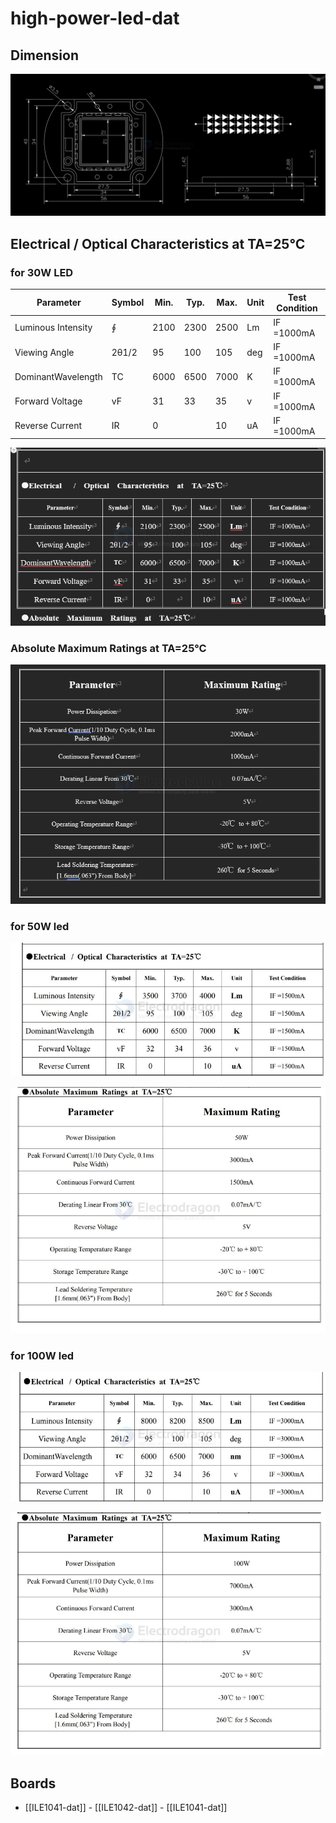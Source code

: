 
# high-power-led-dat



## Dimension 

![](2025-02-26-15-33-33.png)


## Electrical   /  Optical  Characteristics  at  TA=25℃


### for 30W LED 

| Parameter          | Symbol | Min. | Typ. | Max. | Unit | Test Condition |
| ------------------ | ------ | ---- | ---- | ---- | ---- | -------------- |
| Luminous Intensity | ∮      | 2100 | 2300 | 2500 | Lm   | IF =1000mA     |
| Viewing Angle      | 2θ1/2  | 95   | 100  | 105  | deg  | IF =1000mA     |
| DominantWavelength | TC     | 6000 | 6500 | 7000 | K    | IF =1000mA     |
| Forward Voltage    | vF     | 31   | 33   | 35   | v    | IF =1000mA     |
| Reverse Current    | IR     | 0    |      | 10   | uA   | IF =1000mA     |

![](2025-02-26-15-34-00.png)

### Absolute  Maximum  Ratings  at  TA=25℃

![](2025-02-26-15-34-46.png)

### for 50W led

![](2025-02-26-15-41-18.png)

![](2025-02-26-15-41-30.png)

### for 100W led 

![](2025-02-26-15-40-48.png)

![](2025-02-26-15-40-58.png)


## Boards 

- [[ILE1041-dat]] - [[ILE1042-dat]] - [[ILE1041-dat]]